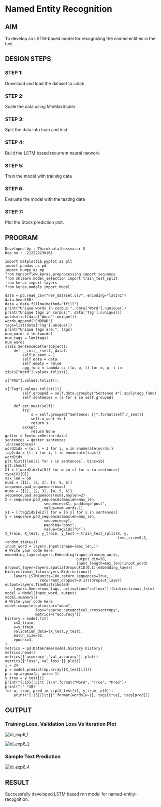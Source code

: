 # Named Entity Recognition

## AIM

To develop an LSTM-based model for recognizing the named entities in the text.

## DESIGN STEPS

### STEP 1:
Download and load the dataset to colab.

### STEP 2:
Scale the data using MinMaxScaler

### STEP 3:
Split the data into train and test.

### STEP 4:
Build the LSTM based recurrent neural network

### STEP 5:
Train the model with training data

### STEP 6:
Evaluate the model with the testing data

### STEP 7:
Plot the Stock prediction plot.

## PROGRAM
```
Developed by : Thirukaalathessvarar S
Reg no :  212222230161
```
```
import matplotlib.pyplot as plt
import pandas as pd
import numpy as np
from tensorflow.keras.preprocessing import sequence
from sklearn.model_selection import train_test_split
from keras import layers
from keras.models import Model

data = pd.read_csv("ner_dataset.csv", encoding="latin1")
data.head(50)
data = data.fillna(method="ffill")
print("Unique words in corpus:", data['Word'].nunique())
print("Unique tags in corpus:", data['Tag'].nunique())
words=list(data['Word'].unique())
words.append("ENDPAD")
tags=list(data['Tag'].unique())
print("Unique tags are:", tags)
num_words = len(words)
num_tags = len(tags)
num_words
class SentenceGetter(object):
    def __init__(self, data):
        self.n_sent = 1
        self.data = data
        self.empty = False
        agg_func = lambda s: [(w, p, t) for w, p, t in zip(s["Word"].values.tolist(),
                                                           s["POS"].values.tolist(),
                                                           s["Tag"].values.tolist())]
        self.grouped = self.data.groupby("Sentence #").apply(agg_func)
        self.sentences = [s for s in self.grouped]
    
    def get_next(self):
        try:
            s = self.grouped["Sentence: {}".format(self.n_sent)]
            self.n_sent += 1
            return s
        except:
            return None
getter = SentenceGetter(data)
sentences = getter.sentences
len(sentences)
word2idx = {w: i + 1 for i, w in enumerate(words)}
tag2idx = {t: i for i, t in enumerate(tags)}
word2idx
plt.hist([len(s) for s in sentences], bins=50)
plt.show()
X1 = [[word2idx[w[0]] for w in s] for s in sentences]
type(X1[0])
max_len = 50
nums = [[1], [2, 3], [4, 5, 6]]
sequence.pad_sequences(nums)
nums = [[1], [2, 3], [4, 5, 6]]
sequence.pad_sequences(nums,maxlen=2)
X = sequence.pad_sequences(maxlen=max_len,
                  sequences=X1, padding="post",
                  value=num_words-1)
y1 = [[tag2idx[w[2]] for w in s] for s in sentences]
y = sequence.pad_sequences(maxlen=max_len,
                  sequences=y1,
                  padding="post",
                  value=tag2idx["O"])
X_train, X_test, y_train, y_test = train_test_split(X, y,
                                                    test_size=0.2, random_state=1)
input_word = layers.Input(shape=(max_len,))
# Write your code here   
embedding_layer=layers.Embedding(input_dim=num_words,
                                 output_dim=50,
                                 input_length=max_len)(input_word)
dropout_layer=layers.SpatialDropout1D(0.1)(embedding_layer)
bidirectional_lstm=layers.Bidirectional(
    layers.LSTM(units=100,return_sequences=True,
                recurrent_dropout=0.1))(dropout_layer)
output=layers.TimeDistributed(
    layers.Dense(num_tags, activation="softmax"))(bidirectional_lstm)
model = Model(input_word, output)
model.summary()
# Write your code here
model.compile(optimizer="adam",
              loss="sparse_categorical_crossentropy",
              metrics=["accuracy"])
history = model.fit(
    x=X_train,
    y=y_train,
    validation_data=(X_test,y_test),
    batch_size=32, 
    epochs=3,
)
metrics = pd.DataFrame(model.history.history)
metrics.head()
metrics[['accuracy','val_accuracy']].plot()
metrics[['loss','val_loss']].plot()
i = 24
p = model.predict(np.array([X_test[i]]))
p = np.argmax(p, axis=-1)
y_true = y_test[i]
print("{:15}{:5}\t {}\n".format("Word", "True", "Pred"))
print("-" *30)
for w, true, pred in zip(X_test[i], y_true, p[0]):
    print("{:15}{}\t{}".format(words[w-1], tags[true], tags[pred]))
```

## OUTPUT
### Training Loss, Validation Loss Vs Iteration Plot

![dl_exp6_1](https://github.com/Thirukaalathessvarar-S/named-entity-recognition/assets/121166390/d6d68ead-c1b7-48e9-85e2-ef20b8faf44d)

![dl_exp6_2](https://github.com/Thirukaalathessvarar-S/named-entity-recognition/assets/121166390/9553d414-dc47-4b7e-bd3a-e302d0e9b572)

### Sample Text Prediction
![dl_exp6_4](https://github.com/Thirukaalathessvarar-S/named-entity-recognition/assets/121166390/782896c3-c75a-4fe1-a4e6-9d2d60d384e0)

## RESULT
Successfully developed LSTM based rnn model for named-entity-recognition.

